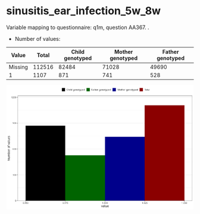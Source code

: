 # sinusitis_ear_infection_5w_8w
Variable mapping to questionnaire: q1m, question AA367.
.
- Number of values:

| Value | Total | Child genotyped | Mother genotyped | Father genotyped |
| ----- | ----- | --------------- | ---------------- | ---------------- |
| Missing | 112516 | 82484 | 71028 | 49690 |
| 1 | 1107 | 871 | 741 |528 |



![](sinusitis_ear_infection_5w_8w_n.png)



